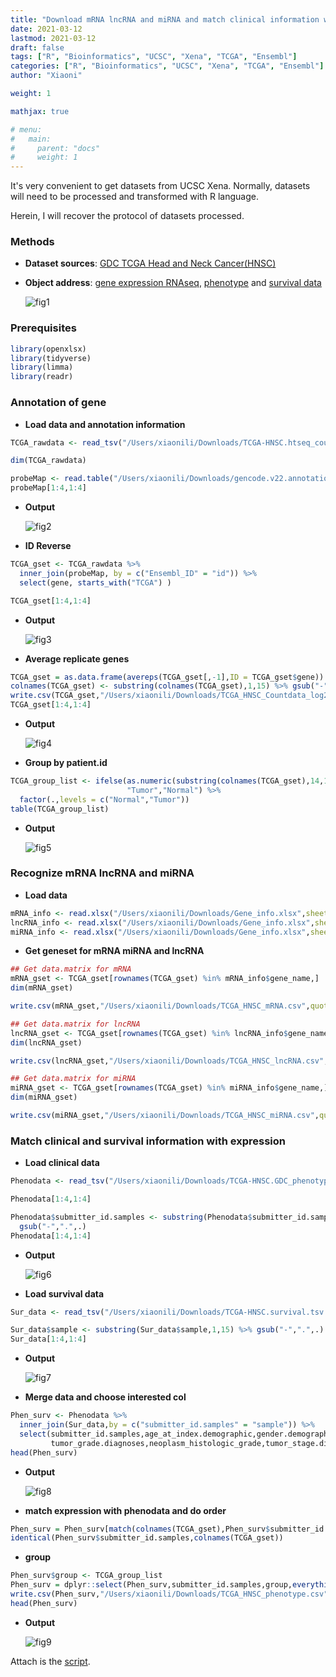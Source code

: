 ```yaml
---
title: "Download mRNA lncRNA and miRNA and match clinical information with R from UCSC Xena"
date: 2021-03-12
lastmod: 2021-03-12
draft: false
tags: ["R", "Bioinformatics", "UCSC", "Xena", "TCGA", "Ensembl"]
categories: ["R", "Bioinformatics", "UCSC", "Xena", "TCGA", "Ensembl"]
author: "Xiaoni"

weight: 1

mathjax: true

# menu:
#   main:
#     parent: "docs"
#     weight: 1
---
```


It's very convenient to get datasets from UCSC Xena. Normally, datasets will need to be processed and transformed with R language. 

Herein, I will recover the protocol of datasets processed.

<!--more-->

### Methods

- **Dataset sources**: [GDC TCGA Head and Neck Cancer(HNSC)](https://xenabrowser.net/datapages/?cohort=GDC%20TCGA%20Head%20and%20Neck%20Cancer%20(HNSC)&removeHub=https%3A%2F%2Fxena.treehouse.gi.ucsc.edu%3A443)

- **Object address**: [gene expression RNAseq](https://gdc-hub.s3.us-east-1.amazonaws.com/latest/TCGA-HNSC.htseq_counts.tsv.gz), [phenotype](https://gdc-hub.s3.us-east-1.amazonaws.com/latest/TCGA-HNSC.GDC_phenotype.tsv.gz) and [survival data](https://gdc-hub.s3.us-east-1.amazonaws.com/latest/TCGA-HNSC.survival.tsv.gz)

  ![fig1](fig1.png)

### Prerequisites

```r
library(openxlsx)
library(tidyverse)
library(limma)
library(readr)
```

### Annotation of gene

- **Load data and annotation information**

```r
TCGA_rawdata <- read_tsv("/Users/xiaonili/Downloads/TCGA-HNSC.htseq_counts.tsv.gz")

dim(TCGA_rawdata)

probeMap <- read.table("/Users/xiaonili/Downloads/gencode.v22.annotation.gene.probeMap",sep = "\t" , header = T)
probeMap[1:4,1:4]
```

- **Output**

  ![fig2](fig2.png)

- **ID Reverse**
  
```r
TCGA_gset <- TCGA_rawdata %>%
  inner_join(probeMap, by = c("Ensembl_ID" = "id")) %>%
  select(gene, starts_with("TCGA") )

TCGA_gset[1:4,1:4]
```

- **Output**
  
  ![fig3](fig3.png)

- **Average replicate genes**

```r
TCGA_gset = as.data.frame(avereps(TCGA_gset[,-1],ID = TCGA_gset$gene))
colnames(TCGA_gset) <- substring(colnames(TCGA_gset),1,15) %>% gsub("-",".",.)
write.csv(TCGA_gset,"/Users/xiaonili/Downloads/TCGA_HNSC_Countdata_log2+1.csv")
TCGA_gset[1:4,1:4]
```

- **Output**

  ![fig4](fig4.png)

- **Group by patient.id**

```r
TCGA_group_list <- ifelse(as.numeric(substring(colnames(TCGA_gset),14,15)) < 10,
                          "Tumor","Normal") %>% 
  factor(.,levels = c("Normal","Tumor"))
table(TCGA_group_list)
```

- **Output**

  ![fig5](fig5.png)

### Recognize mRNA lncRNA and miRNA

- **Load data**

```r
mRNA_info <- read.xlsx("/Users/xiaonili/Downloads/Gene_info.xlsx",sheet = "mRNA_info")
lncRNA_info <- read.xlsx("/Users/xiaonili/Downloads/Gene_info.xlsx",sheet = "lncRNA_info")
miRNA_info <- read.xlsx("/Users/xiaonili/Downloads/Gene_info.xlsx",sheet = "miRNA_info")
```

- **Get geneset for mRNA miRNA and lncRNA** 

```r
## Get data.matrix for mRNA
mRNA_gset <- TCGA_gset[rownames(TCGA_gset) %in% mRNA_info$gene_name,]
dim(mRNA_gset)

write.csv(mRNA_gset,"/Users/xiaonili/Downloads/TCGA_HNSC_mRNA.csv",quote = F,row.names = T)

## Get data.matrix for lncRNA
lncRNA_gset <- TCGA_gset[rownames(TCGA_gset) %in% lncRNA_info$gene_name,]
dim(lncRNA_gset)

write.csv(lncRNA_gset,"/Users/xiaonili/Downloads/TCGA_HNSC_lncRNA.csv",quote = F,row.names = T)

## Get data.matrix for miRNA
miRNA_gset <- TCGA_gset[rownames(TCGA_gset) %in% miRNA_info$gene_name,]
dim(miRNA_gset)

write.csv(miRNA_gset,"/Users/xiaonili/Downloads/TCGA_HNSC_miRNA.csv",quote = F,row.names = T)
```

### Match clinical and survival information with expression

- **Load clinical data**

```r
Phenodata <- read_tsv("/Users/xiaonili/Downloads/TCGA-HNSC.GDC_phenotype.tsv.gz")

Phenodata[1:4,1:4]

Phenodata$submitter_id.samples <- substring(Phenodata$submitter_id.samples,1,15) %>% 
  gsub("-",".",.)
Phenodata[1:4,1:4]
```

- **Output**

  ![fig6](fig6.png)

- **Load survival data**

```r
Sur_data <- read_tsv("/Users/xiaonili/Downloads/TCGA-HNSC.survival.tsv.gz")

Sur_data$sample <- substring(Sur_data$sample,1,15) %>% gsub("-",".",.)
Sur_data[1:4,1:4]
```

- **Output**
  
  ![fig7](fig7.png)

- **Merge data and choose interested col**

```r
Phen_surv <- Phenodata %>%
  inner_join(Sur_data,by = c("submitter_id.samples" = "sample")) %>%
  select(submitter_id.samples,age_at_index.demographic,gender.demographic,
         tumor_grade.diagnoses,neoplasm_histologic_grade,tumor_stage.diagnoses,OS,OS.time)
head(Phen_surv)
```

- **Output**

  ![fig8](fig8.png)

- **match expression with phenodata and do order**

```r
Phen_surv = Phen_surv[match(colnames(TCGA_gset),Phen_surv$submitter_id.samples),]
identical(Phen_surv$submitter_id.samples,colnames(TCGA_gset))
```

- **group**

```r
Phen_surv$group <- TCGA_group_list
Phen_surv = dplyr::select(Phen_surv,submitter_id.samples,group,everything())
write.csv(Phen_surv,"/Users/xiaonili/Downloads/TCGA_HNSC_phenotype.csv")
head(Phen_surv)
```

- **Output**

  ![fig9](fig9.png)

Attach is the [script](UCSCdownload.R).

